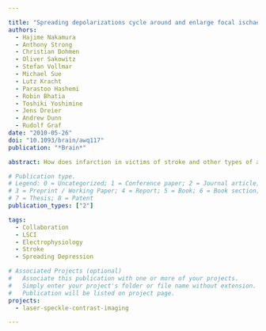 ```yaml
---

title: "Spreading depolarizations cycle around and enlarge focal ischaemic brain lesions"
authors:
  - Hajime Nakamura
  - Anthony Strong
  - Christian Dohmen
  - Oliver Sakowitz
  - Stefan Vollmar
  - Michael Sue
  - Lutz Kracht
  - Parastoo Hashemi
  - Robin Bhatia
  - Toshiki Yoshimine
  - Jens Dreier
  - Andrew Dunn
  - Rudolf Graf
date: "2010-05-26"
doi: "10.1093/brain/awq117"
publication: "*Brain*"

abstract: How does infarction in victims of stroke and other types of acute brain injury expand to its definitive size in subsequent days? Spontaneous depolarizations that repeatedly spread across the cerebral cortex, sometimes at remarkably regular intervals, occur in patients with all types of injury. Here, we show experimentally with in vivo real-time imaging that similar, spontaneous depolarizations cycle repeatedly around ischaemic lesions in the cerebral cortex, and enlarge the lesion in step with each cycle. This behaviour results in regular periodicity of depolarization when monitored at a single point in the lesion periphery. We present evidence from clinical monitoring to suggest that depolarizations may cycle in the ischaemic human brain, perhaps explaining progressive growth of infarction. Despite their apparent detrimental role in infarct growth, we argue that cycling of depolarizations around lesions might also initiate upregulation of the neurobiological responses involved in repair and remodelling.

# Publication type.
# Legend: 0 = Uncategorized; 1 = Conference paper; 2 = Journal article;
# 3 = Preprint / Working Paper; 4 = Report; 5 = Book; 6 = Book section;
# 7 = Thesis; 8 = Patent
publication_types: ["2"]

tags:
  - Collaboration
  - LSCI
  - Electrophysiology
  - Stroke
  - Spreading Depression

# Associated Projects (optional)
#   Associate this publication with one or more of your projects.
#   Simply enter your project's folder or file name without extension.
#   Publication will be listed on project page.
projects:
  - laser-speckle-contrast-imaging

---
```

